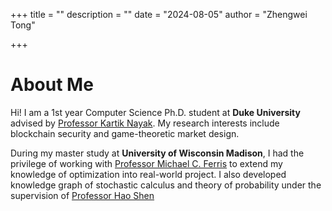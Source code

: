 +++
title = ""
description = ""
date = "2024-08-05"
author = "Zhengwei Tong"

+++

# About Me
Hi! 
I am a 1st year Computer Science Ph.D. student at **Duke University** advised by [Professor Kartik Nayak](https://users.cs.duke.edu/~kartik/). My research interests include blockchain security and game-theoretic market design.

During my master study at **University of Wisconsin Madison**, I had the privilege of working with [Professor Michael C. Ferris](https://pages.cs.wisc.edu/~ferris/) to extend my knowledge of optimization into real-world project. I also developed knowledge graph of stochastic calculus and theory of probability under the supervision of  [Professor Hao Shen](https://people.math.wisc.edu/~hshen3/)



